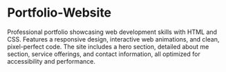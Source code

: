 # Portfolio-Website
Professional portfolio showcasing web development skills with HTML and CSS. Features a responsive design, interactive web animations, and clean, pixel-perfect code. The site includes a hero section, detailed about me section, service offerings, and contact information, all optimized for accessibility and performance.
